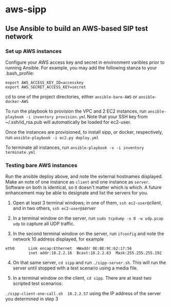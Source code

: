 # aws-sipp
## Use Ansible to build an AWS-based SIP test network

### Set up AWS instances

Configure your AWS access key and secret in environment varibles prior
to running Ansible.  For example, you may add the following stanza to
your .bash_profile:
```Shell
export AWS_ACCESS_KEY_ID=accesskey
export AWS_SECRET_ACCESS_KEY=secret
```
cd to one of the project directories, either `ansible-bare-AWS` or 
`ansible-docker-AWS`

To run the playbook to provision the VPC and 2 EC2 instances, run
`ansible-playbook -i inventory provision.yml`
Note that your SSH key from ~/.ssh/id_rsa.pub will automatically be
loaded for ec2-user.

Once the instances are provisioned, to install sipp, or docker,
respectively, run
`ansible-playbook -i ec2.py deploy.yml`

To terminate all instances, run `ansible-playbook -v -i inventory
terminate.yml`

### Testing bare AWS instances

Run the ansible deploy above, and note the external hostnames
displayed.  Make an note of one instance as `client` and one instance as
`server`.  Software on both is identical, so it doesn't matter which
is which.  A future enhancement may be able to designate and list the
servers for you.

1. Open at least 3 terminal windows; in one of them, `ssh
ec2-user@`_client_, and in two others, `ssh ec2-user@`_server_

2. In a terminal window on the server, run `sudo tcpdump -s 0 -w udp.pcap
udp` to capture all UDP traffic. 

3. In the second terminal window on the server, run `ifconfig` and note
the network 10 address displayed, for example
```
eth0      Link encap:Ethernet  HWaddr 0E:BE:9C:62:17:56  
          inet addr:10.2.2.16  Bcast:10.2.2.63  Mask:255.255.255.192
```

4. On that same server, `cd sipp` and run `./sipp-server.sh`.  This will run the server until stopped with a test scenario using a media file.

5. In a terminal window on the client, `cd sipp`.  There are at least two scripted test scenarios:

`./sipp-client-one-call.sh  10.2.2.57` using the IP address of the server you determined in step 3

